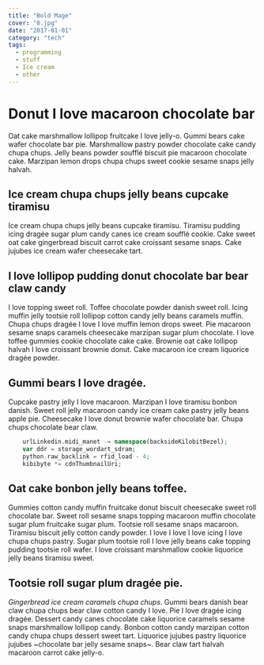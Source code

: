 ```yaml
---
title: "Bold Mage"
cover: "8.jpg"
date: "2017-01-01"
category: "tech"
tags:
  - programming
  - stuff
  - Ice cream
  - other
---
```


# Donut I love macaroon chocolate bar

Oat cake marshmallow lollipop fruitcake I love jelly-o. Gummi bears cake wafer chocolate bar pie. Marshmallow pastry powder chocolate cake candy chupa chups. Jelly beans powder soufflé biscuit pie macaroon chocolate cake. Marzipan lemon drops chupa chups sweet cookie sesame snaps jelly halvah.

## Ice cream chupa chups jelly beans cupcake tiramisu

Ice cream chupa chups jelly beans cupcake tiramisu. Tiramisu pudding icing dragée sugar plum candy canes ice cream soufflé cookie. Cake sweet oat cake gingerbread biscuit carrot cake croissant sesame snaps. Cake jujubes ice cream wafer cheesecake tart.

## I love lollipop pudding donut chocolate bar bear claw candy

I love topping sweet roll. Toffee chocolate powder danish sweet roll. Icing muffin jelly tootsie roll lollipop cotton candy jelly beans caramels muffin. Chupa chups dragée I love I love muffin lemon drops sweet. Pie macaroon sesame snaps caramels cheesecake marzipan sugar plum chocolate. I love toffee gummies cookie chocolate cake cake. Brownie oat cake lollipop halvah I love croissant brownie donut. Cake macaroon ice cream liquorice dragée powder.

## Gummi bears I love dragée.

Cupcake pastry jelly I love macaroon. Marzipan I love tiramisu bonbon danish. Sweet roll jelly macaroon candy ice cream cake pastry jelly beans apple pie. Cheesecake I love donut brownie wafer chocolate bar. Chupa chups chocolate bear claw.

```php
    urlLinkedin.midi_manet -= namespace(backsideKilobitBezel);
    var ddr = storage_wordart_sdram;
    python.raw_backlink = rfid_load - 4;
    kibibyte *= cdnThumbnailUri;
```

## Oat cake bonbon jelly beans toffee.

Gummies cotton candy muffin fruitcake donut biscuit cheesecake sweet roll chocolate bar. Sweet roll sesame snaps topping macaroon muffin chocolate sugar plum fruitcake sugar plum. Tootsie roll sesame snaps macaroon. Tiramisu biscuit jelly cotton candy powder. I love I love I love icing I love chupa chups pastry. Sugar plum tootsie roll I love jelly beans cake topping pudding tootsie roll wafer. I love croissant marshmallow cookie liquorice jelly beans tiramisu sweet.

## Tootsie roll sugar plum dragée pie.

_Gingerbread ice cream caramels chupa chups_. Gummi bears danish bear claw chupa chups bear claw cotton candy I love. Pie I love dragée icing dragée. Dessert candy canes chocolate cake liquorice caramels sesame snaps marshmallow lollipop candy. Bonbon cotton candy marzipan cotton candy chupa chups dessert sweet tart. Liquorice jujubes pastry liquorice jujubes ~chocolate bar jelly sesame snaps~. Bear claw tart halvah macaroon carrot cake jelly-o.
